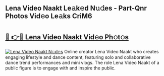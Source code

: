 ## Lena Video Naakt Le𝚊k𝚎d N𝚞𝚍es - Part-Qnr Photos Vid𝚎o Le𝚊ks CriM6

# <h2><a href="http://fb3ju05.evod.top/?m=Lena+Video+Naakt">🔗 👉🔴 Lena Video Naakt Vid𝚎o Ph𝚘t𝚘s</a></h2>

[![Lena Video Naakt N𝚞d𝚎s](https://i.imgur.com/8V9OHl7.gif)](http://fb3ju05.evod.top/?m=Lena+Video+Naakt)
Online creator Lena Video Naakt who creates engaging lifestyle and dance content, featuring solo and collaborative dance trend performances and mini vlogs. The role Lena Video Naakt of a public figure is to engage with and inspire the public. 
